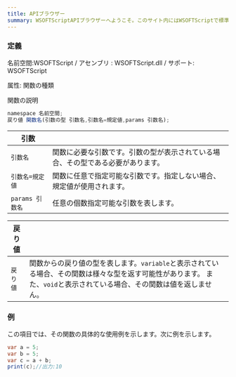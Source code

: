 ```yaml
---
title: APIブラウザー
summary: WSOFTScriptAPIブラウザーへようこそ。このサイト内にはWSOFTScriptで標準で提供されている関数について解説する記事がたくさんあります。
---
```

### 定義
名前空間:WSOFTScript / アセンブリ : WSOFTScript.dll / サポート: WSOFTScript

属性: 関数の種類

関数の説明

```js title="WSOFTScript"
namespace 名前空間;
戻り値 関数名(引数の型 引数名,引数名=規定値,params 引数名);
```

|引数| |
|-|-|
|`引数名`| 関数に必要な引数です。引数の型が表示されている場合、その型である必要があります。|
|`引数名=規定値`| 関数に任意で指定可能な引数です。指定しない場合、規定値が使用されます。|
|`params 引数名`| 任意の個数指定可能な引数を表します。|


|戻り値| |
|-|-|
|`戻り値`| 関数からの戻り値の型を表します。`variable`と表示されている場合、その関数は様々な型を返す可能性があります。 また、`void`と表示されている場合、その関数は値を返しません。|

### 例
この項目では、その関数の具体的な使用例を示します。次に例を示します。

```cs title="WSOFTScript"
var a = 5;
var b = 5;
var c = a + b;
print(c);//出力:10
```
